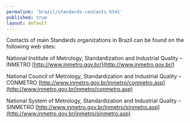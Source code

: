 ```yaml
---
permalink: 'brazil/standards-contacts.html'
published: true
layout: default
---
```

Contacts of main Standards organizations in Brazil can be found on the following web sites: 

National Institute of Metrology, Standardization and Industrial Quality – INMETRO [http://www.inmetro.gov.br/](http://www.inmetro.gov.br/) 

National Council of Metrology, Standardization and Industrial Quality – CONMETRO [http://www.inmetro.gov.br/inmetro/conmetro.asp](http://www.inmetro.gov.br/inmetro/conmetro.asp)

National System of Metrology, Standardization and Industrial Quality – SINMETRO [http://www.inmetro.gov.br/inmetro/sinmetro.asp](http://www.inmetro.gov.br/inmetro/sinmetro.asp)
